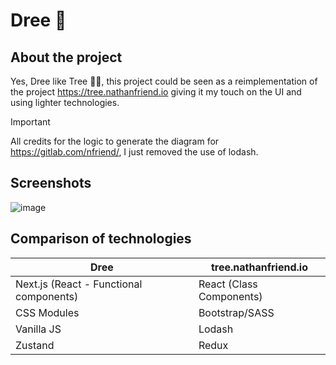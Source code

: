 # Dree 🌴

## About the project

Yes, Dree like Tree 🐻‍❄️, this project could be seen as a reimplementation of the project https://tree.nathanfriend.io giving it my touch on the UI and using lighter technologies.
> [!IMPORTANT]
> All credits for the logic to generate the diagram for https://gitlab.com/nfriend/, I just removed the use of lodash.

## Screenshots

![image](https://github.com/user-attachments/assets/dd065044-c3b1-4b0f-b584-772e2030f88c)

## Comparison of technologies

| Dree  | tree.nathanfriend.io |
| ------------- | ------------- |
| Next.js (React - Functional components) | React (Class Components)  |
| CSS Modules  | Bootstrap/SASS  |
| Vanilla JS  | Lodash  |
| Zustand  | Redux  |
